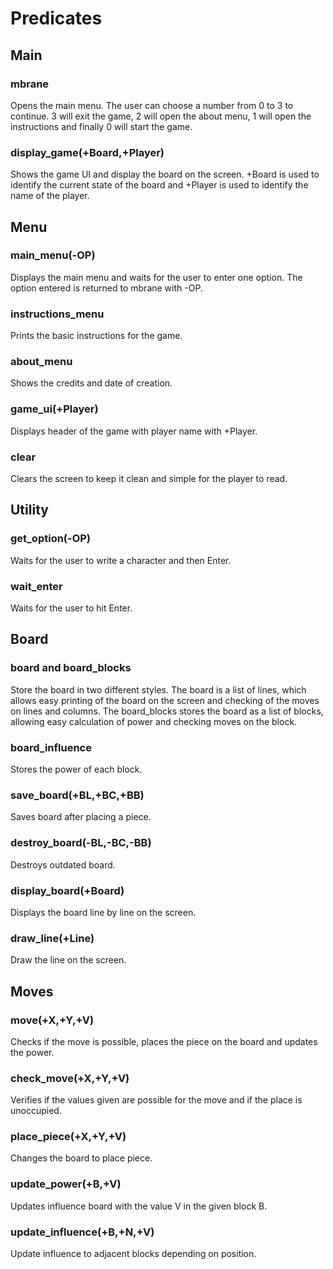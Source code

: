 # Predicates

## Main

### mbrane

Opens the main menu. The user can choose a number from 0 to 3 to continue. 3 will exit the game, 2 will open the about menu, 1 will open the instructions and finally 0 will start the game.

### display_game(+Board,+Player)

Shows the game UI and display the board on the screen. +Board is used to identify the current state of the board and +Player is used to identify the name of the player.



## Menu

### main_menu(-OP)

Displays the main menu and waits for the user to enter one option. The option entered is returned to mbrane with -OP.

### instructions_menu

Prints the basic instructions for the game.

### about_menu

Shows the credits and date of creation.

### game_ui(+Player)

Displays header of the game with player name with +Player.

### clear

Clears the screen to keep it clean and simple for the player to read.



## Utility

### get_option(-OP)

Waits for the user to write a character and then Enter.

### wait_enter

Waits for the user to hit Enter.



## Board

### board and board_blocks

Store the board in two different styles. The board is a list of lines, which allows easy printing of the board on the screen and checking of the moves on lines and columns. The board_blocks stores the board as a list of blocks, allowing easy calculation of power and checking moves on the block.

### board_influence

Stores the power of each block.

### save_board(+BL,+BC,+BB)

Saves board after placing a piece.

### destroy_board(-BL,-BC,-BB)

Destroys outdated board.

### display_board(+Board)

Displays the board line by line on the screen.

### draw_line(+Line)

Draw the line on the screen.



## Moves

### move(+X,+Y,+V)

Checks if the move is possible, places the piece on the board and updates the power.

### check_move(+X,+Y,+V)

Verifies if the values given are possible for the move and if the place is unoccupied.

### place_piece(+X,+Y,+V)

Changes the board to place piece.

### update_power(+B,+V)

Updates influence board with the value V in the given block B.

### update_influence(+B,+N,+V)

Update influence to adjacent blocks depending on position.